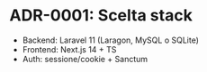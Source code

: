 # ADR-0001: Scelta stack

- Backend: Laravel 11 (Laragon, MySQL o SQLite)
- Frontend: Next.js 14 + TS
- Auth: sessione/cookie + Sanctum